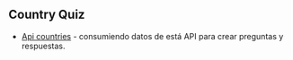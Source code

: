 

## Country Quiz

- [Api countries](https://restcountries.eu/.) - consumiendo datos de está API para crear preguntas y respuestas.


